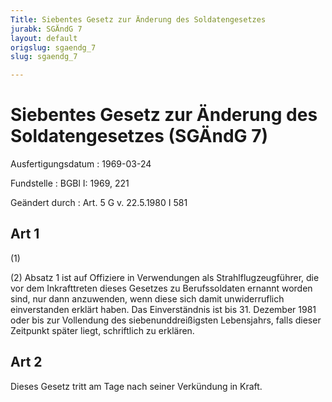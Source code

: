 ```yaml
---
Title: Siebentes Gesetz zur Änderung des Soldatengesetzes
jurabk: SGÄndG 7
layout: default
origslug: sgaendg_7
slug: sgaendg_7

---
```


# Siebentes Gesetz zur Änderung des Soldatengesetzes (SGÄndG 7)

Ausfertigungsdatum
:   1969-03-24

Fundstelle
:   BGBl I: 1969, 221

Geändert durch
:   Art. 5 G v. 22.5.1980 I 581


## Art 1

(1)

(2) Absatz 1 ist auf Offiziere in Verwendungen als
Strahlflugzeugführer, die vor dem Inkrafttreten dieses Gesetzes zu
Berufssoldaten ernannt worden sind, nur dann anzuwenden, wenn diese
sich damit unwiderruflich einverstanden erklärt haben. Das
Einverständnis ist bis 31. Dezember 1981 oder bis zur Vollendung des
siebenunddreißigsten Lebensjahrs, falls dieser Zeitpunkt später liegt,
schriftlich zu erklären.


## Art 2

Dieses Gesetz tritt am Tage nach seiner Verkündung in Kraft.

